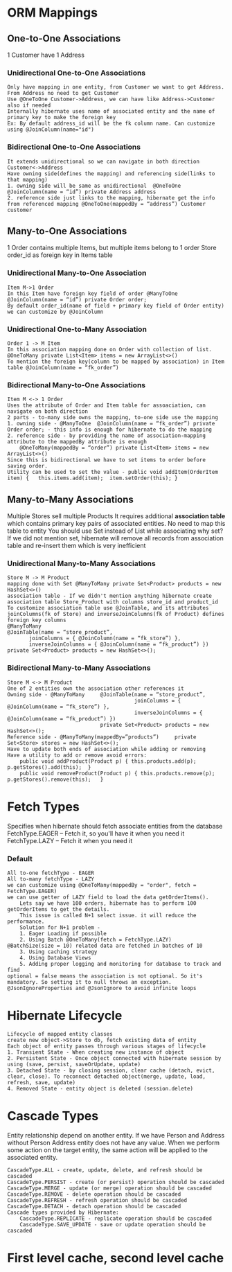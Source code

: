 # ORM Mappings
## One-to-One Associations
1 Customer have 1 Address
### Unidirectional One-to-One Associations
    Only have mapping in one entity, from Customer we want to get Address. From Address no need to get Customer
    Use @OneToOne Customer->Address, we can have like Address->Customer also if needed
    Internally hibernate uses name of associated entity and the name of primary key to make the foreign key
    Ex: By default address_id will be the fk column name. Can customize using @JoinColumn(name="id")
### Bidirectional One-to-One Associations
    It extends unidirectional so we can navigate in both direction Customer<->Address
    Have owning side(defines the mapping) and referencing side(links to that mapping)
    1. owning side will be same as unidirectional  @OneToOne @JoinColumn(name = “id”) private Address address
    2. reference side just links to the mapping, hibernate get the info from referenced mapping @OneToOne(mappedBy = “address”) Customer customer
## Many-to-One Associations
1 Order contains multiple Items, but multiple items belong to 1 order
Store order_id as foreign key in Items table
### Unidirectional Many-to-One Association
    Item M->1 Order
    In this Item have foreign key field of order @ManyToOne @JoinColumn(name = “id”) private Order order; 
    By default order_id(name of field + primary key field of Order entity) we can customize by @JoinColumn
### Unidirectional One-to-Many Association
    Order 1 -> M Item
    In this association mapping done on Order with collection of list. @OneToMany private List<Item> items = new ArrayList<>()
    To mention the foreign key(column to be mapped by association) in Item table @JoinColumn(name = “fk_order”)
### Bidirectional Many-to-One Associations
    Item M <-> 1 Order
    Uses the attribute of Order and Item table for assoaciation, can navigate on both direction
    2 parts - to-many side owns the mapping, to-one side use the mapping
    1. owning side - @ManyToOne  @JoinColumn(name = “fk_order”) private Order order; - this info is enough for hibernate to do the mapping
    2. reference side - by providing the name of association-mapping attribute to the mappedBy attribute is enough 
        @OneToMany(mappedBy = “order”) private List<Item> items = new ArrayList<>()
    Since this is bidirectional we have to set items to order before saving order.
    Utility can be used to set the value - public void addItem(OrderItem item) {   this.items.add(item);  item.setOrder(this); }
## Many-to-Many Associations
Multiple Stores sell multiple Products
It requires additional **association table** which contains primary key pairs of associated entities. No need to map this table to entity
You should use Set instead of List while associating
why set? If we did not mention set, hibernate will remove all records from association table and re-insert them which is very inefficient
### Unidirectional Many-to-Many Associations
    Store M -> M Product
    mapping done with Set @ManyToMany private Set<Product> products = new HashSet<>()
    association table - If we didn't mention anything hibernate create association table Store_Product with columns store_id and product_id
    To customize association table use @JoinTable, and its attributes joinColumns(fk of Store) and inverseJoinColumns(fk of Product) defines foreign key columns
    @ManyToMany
    @JoinTable(name = “store_product”,
           joinColumns = { @JoinColumn(name = “fk_store”) },
           inverseJoinColumns = { @JoinColumn(name = “fk_product”) })
    private Set<Product> products = new HashSet<>();
### Bidirectional Many-to-Many Associations
    Store M <-> M Product
    One of 2 entities own the association other references it
    Owning side - @ManyToMany     @JoinTable(name = “store_product”,
                                             joinColumns = { @JoinColumn(name = “fk_store”) },
                                             inverseJoinColumns = { @JoinColumn(name = “fk_product”) })
                                  private Set<Product> products = new HashSet<>();
    Reference side - @ManyToMany(mappedBy=”products”)     private Set<Store> stores = new HashSet<>();
    Have to update both ends of association while adding or removing
    Have a utility to add or remove avoid errors:
        public void addProduct(Product p) { this.products.add(p); p.getStores().add(this);  }
        public void removeProduct(Product p) { this.products.remove(p); p.getStores().remove(this);   }
# Fetch Types
Specifies when hibernate should fetch associate entities from the database
FetchType.EAGER – Fetch it, so you'll have it when you need it
FetchType.LAZY – Fetch it when you need it
### Default
    All to-one fetchType - EAGER
    All to-many fetchType - LAZY
    we can customize using @OneToMany(mappedBy = "order", fetch = FetchType.EAGER)
    we can use getter of LAZY field to load the data getOrderItems().
        Lets say we have 100 orders, hibernate has to perform 100 getOrderItems to get the details.
        This issue is called N+1 select issue. it will reduce the performance.
        Solution for N+1 problem - 
        1. Eager Loading if possible 
        2. Using Batch @OneToMany(fetch = FetchType.LAZY)    @BatchSize(size = 10) related data are fetched in batches of 10
        3. Using caching strategy
        4. Using Database Views
        5. Adding proper logging and monitoring for database to track and find
    optional = false means the association is not optional. So it's mandatory. So setting it to null throws an exception.
    @JsonIgnoreProperties and @JsonIgnore to avoid infinite loops

# Hibernate Lifecycle
    Lifecycle of mapped entity classes
    create new object->Store to db, fetch existing data of entity
    Each object of entity passes through various stages of lifecycle
    1. Transient State - When creating new instance of object 
    2. Persistent State - Once object connected with hibernate session by using (save, persist, saveOrUpdate, update)
    3. Detached State - by closing session, clear cache (detach, evict, clear, close). To reconnect detached object(merge, update, load, refresh, save, update)
    4. Removed State - entity object is deleted (session.delete)
# Cascade Types
Entity relationship depend on another entity. If we have Person and Address without Person Address entity does not have any value.
When we perform some action on the target entity, the same action will be applied to the associated entity.

    CascadeType.ALL - create, update, delete, and refresh should be cascaded
    CascadeType.PERSIST - create (or persist) operation should be cascaded
    CascadeType.MERGE - update (or merge) operation should be cascaded
    CascadeType.REMOVE - delete operation should be cascaded
    CascadeType.REFRESH - refresh operation should be cascaded
    CascadeType.DETACH - detach operation should be cascaded
    Cascade types provided by Hibernate:
        CascadeType.REPLICATE - replicate operation should be cascaded
        CascadeType.SAVE_UPDATE - save or update operation should be cascaded


# First level cache, second level cache